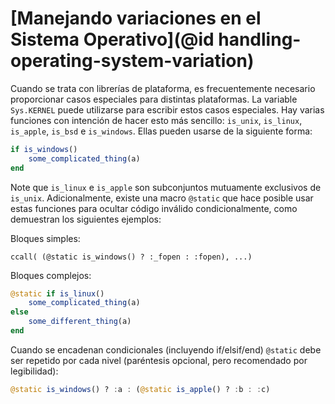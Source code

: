 # [Manejando variaciones en el Sistema Operativo](@id handling-operating-system-variation)

Cuando se trata con librerías de plataforma, es frecuentemente necesario proporcionar casos especiales para distintas plataformas. La variable `Sys.KERNEL` puede utilizarse para escribir estos casos especiales. Hay varias funciones con intención de hacer esto más sencillo: `is_unix`, `is_linux`, `is_apple`, `is_bsd` e `is_windows`. Ellas pueden usarse de la siguiente forma:

```julia
if is_windows()
    some_complicated_thing(a)
end
```

Note que `is_linux` e `is_apple` son subconjuntos mutuamente exclusivos de `is_unix`. Adicionalmente, existe una macro `@static` que hace posible usar estas funciones para ocultar código inválido condicionalmente, como demuestran los siguientes ejemplos:

Bloques simples:

```
ccall( (@static is_windows() ? :_fopen : :fopen), ...)
```

Bloques complejos:

```julia
@static if is_linux()
    some_complicated_thing(a)
else
    some_different_thing(a)
end
```

Cuando se encadenan condicionales (incluyendo if/elsif/end) `@static` debe ser repetido por cada nivel (paréntesis opcional, pero recomendado por legibilidad):

```julia
@static is_windows() ? :a : (@static is_apple() ? :b : :c)
```
